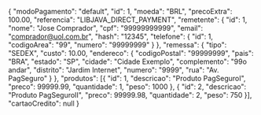 {
   "modoPagamento": "default",
   "id": 1,
   "moeda": "BRL",
   "precoExtra": 100.00,
   "referencia": "LIBJAVA_DIRECT_PAYMENT",
   "remetente": {
        "id": 1,
        "nome": "Jose Comprador",
        "cpf": "99999999999",
        "email": "comprador@uol.com.br",
        "hash": "12345",
        "telefone": {
            "id": 1,
            "codigoArea": "99",
            "numero": "99999999"
        }
   },
   "remessa": {
        "tipo": "SEDEX",
        "custo": 10.00,
        "endereco": {
            "codigoPostal": "99999999",
            "pais": "BRA",
            "estado": "SP",
            "cidade": "Cidade Exemplo",
            "complemento": "99o andar",
            "distrito": "Jardim Internet",
            "numero": "9999",
            "rua": "Av. PagSeguro"
        }
   },
   "produtos": [{
        "id": 1,
        "descricao": "Produto PagSeguroI",
        "preco": 99999.99,
        "quantidade": 1,
        "peso": 1000
   }, {
    "id": 2,
    "descricao": "Produto PagSeguroII",
    "preco": 99999.98,
    "quantidade": 2,
    "peso": 750
   }],
   "cartaoCredito": null
}